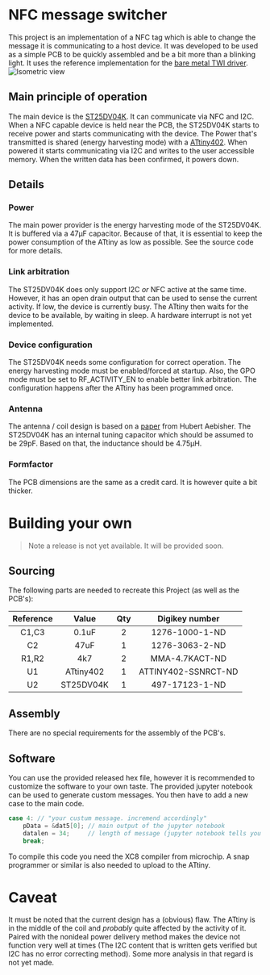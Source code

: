 [comment]: <> "LTeX: language=en-GB"

# NFC message switcher

This project is an implementation of a NFC tag which is able to change the message it is communicating to a host device. It was developed to be used as a simple PCB to be quickly assembled and be a bit more than a blinking light. It uses the reference implementation for the [bare metal TWI driver](https://github.com/microchip-pic-avr-examples/attiny1627-bare-metal-twi-mplab).
![Isometric view](/pictures/render_ismoetric.png)

## Main principle of operation

The main device is the [ST25DV04K](https://www.st.com/resource/en/datasheet/st25dv04k.pdf). 
It can communicate via NFC and I2C. 
When a NFC capable device is held near the PCB, the ST25DV04K starts to receive power and starts communicating with the device. 
The Power that's transmitted is shared (energy harvesting mode) with a [ATtiny402](http://ww1.microchip.com/downloads/en/DeviceDoc/ATtiny202-402-AVR-MCU-with-Core-Independent-Peripherals_and-picoPower-40001969A.pdf). 
When powered it starts communicating via I2C and writes to the user accessible memory. 
When the written data has been confirmed, it powers down.

## Details

### Power

The main power provider is the energy harvesting mode of the ST25DV04K. 
It is buffered via a 47μF capacitor.
Because of that, it is essential to keep the power consumption of the ATtiny as low as possible.
See the source code for more details.

### Link arbitration

The ST25DV04K does only support I2C *or* NFC active at the same time. 
However, it has an open drain output that can be used to sense the current activity. 
If low, the device is currently busy. 
The ATtiny then waits for the device to be available, by waiting in sleep. 
A hardware interrupt is not yet implemented.

### Device configuration

The ST25DV04K needs some configuration for correct operation. 
The energy harvesting mode must be enabled/forced at startup. 
Also, the GPO mode must be set to RF_ACTIVITY_EN to enable better link arbitration.
The configuration happens after the ATtiny has been programmed once.

### Antenna

The antenna / coil design is based on a [paper](https://www.researchgate.net/publication/339137261_Inductance_Formula_for_Rectangular_Planar_Spiral_Inductors_with_Rectangular_Conductor_Cross_Section) from Hubert Aebisher. 
The ST25DV04K has an internal tuning capacitor which should be assumed to be 29pF.
Based on that, the inductance should be 4.75μH. 

### Formfactor

The PCB dimensions are the same as a credit card.
It is however quite a bit thicker.

# Building your own

> Note a release is not yet available. It will be provided soon.

## Sourcing

The following parts are needed to recreate this Project (as well as the PCB's):

| Reference 	|   Value   	| Qty 	|    Digikey number    	|
|:---------:	|:---------:	|:---:	|:-------------------:	|
|   C1,C3   	|   0.1uF   	|  2  	|    1276-1000-1-ND   	|
|     C2    	|    47uF   	|  1  	|    1276-3063-2-ND   	|
|   R1,R2   	|    4k7    	|  2  	|    MMA-4.7KACT-ND   	|
|     U1    	| ATtiny402 	|  1  	| ATTINY402-SSNRCT-ND 	|
|     U2    	| ST25DV04K 	|  1  	|    497-17123-1-ND   	|

## Assembly

There are no special requirements for the assembly of the PCB's.

## Software

You can use the provided released hex file, however it is recommended to customize the software to your own taste. 
The provided jupyter notebook can be used to generate custom messages. 
You then have to add a new case to the main code.
```c
case 4: // "your custum message. incremend accordingly"
    pData = &dat5[0]; // main output of the jupyter notebook
    datalen = 34;     // length of message (jupyter notebook tells you this)
    break;
```
To compile this code you need the XC8 compiler from microchip.
A snap programmer or similar is also needed to upload to the ATtiny.

# Caveat

It must be noted that the current design has a (obvious) flaw. 
The ATtiny is in the middle of the coil and *probably* quite affected by the activity of it. 
Paired with the nonideal power delivery method makes the device not function very well at times (The I2C content that is written gets verified but I2C has no error correcting method).
Some more analysis in that regard is not yet made.